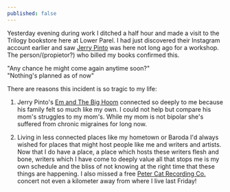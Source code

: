 ```yaml
---
published: false
---
```

Yesterday evening during work I ditched a half hour and made a visit to the Trilogy bookstore here at Lower Parel. I had just discovered their Instagram account earlier and saw [Jerry Pinto](https://scroll.in/article/838552/i-have-written-standing-up-in-buses-on-the-fourth-seat-of-a-mumbai-local-jerry-pinto "Scroll interview of Jerry Pinto") was here not long ago for a workshop. The person/(propietor?) who billed my books confirmed this. 

"Any chance he might come again anytime soon?"  
"Nothing's planned as of now"

There are reasons this incident is so tragic to my life:

1. Jerry Pinto's [Em and The Big Hoom](https://www.theguardian.com/books/2014/may/03/em-and-the-big-hoom-jerry-pinto-family-life-bombay "Gurdian article covering Jerry Pinto's Em and The Big Hoom") connected so deeply to me because his family felt so much like my own. I could not help but compare his mom's struggles to my mom's. While my mom is not bipolar she's suffered from chronic migraines for long now.

2. Living in less connected places like my hometown or Baroda I'd always wished for places that might host people like me and writers and artists. Now that I do have a place, a place which hosts these writers flesh and bone, writers which I have come to deeply value all that stops me is my own schedule and the bliss of not knowing at the right time that these things are happening. I also missed a free [Peter Cat Recording Co.](https://www.youtube.com/watch?v=S9jEQB53EAk "YouTube link to PCRC's I'm Home") concert not even a kilometer away from where I live last Friday!


